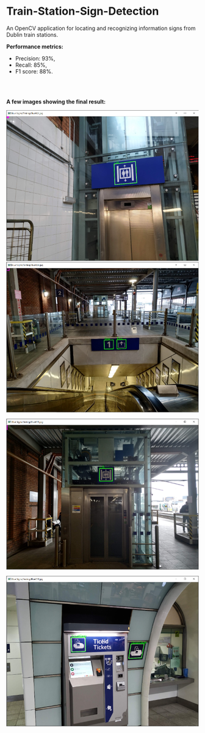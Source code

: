 # Train-Station-Sign-Detection
An OpenCV application for locating and recognizing information signs from Dublin train stations.

**Performance metrics:** 
* Precision: 93%,
* Recall: 85%,
* F1 score: 88%.
<br/>
<br/>

**A few images showing the final result:**

  ![Image A](https://github.com/ekjyot07/Train-Station-Sign-Detection/blob/master/Blue%20sign%20images/a.png) ![Image B](https://github.com/ekjyot07/Train-Station-Sign-Detection/blob/master/Blue%20sign%20images/b.png)

  

  ![Image C](https://github.com/ekjyot07/Train-Station-Sign-Detection/blob/master/Blue%20sign%20images/c.png)

  ![Image D](https://github.com/ekjyot07/Train-Station-Sign-Detection/blob/master/Blue%20sign%20images/d.png)
